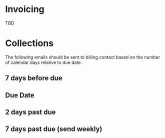 # Invoicing 

TBD

# Collections 

The following emails should be sent to billing contact based on the number of calendar days relative to due date. 

## 7 days before due 
## Due Date
## 2 days past due 
## 7 days past due (send weekly) 


